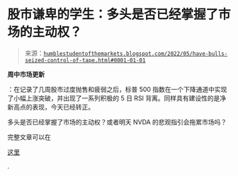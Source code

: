 <!--yml

类别：未分类

日期：2024-05-18 01:43:55

-->

# 股市谦卑的学生：多头是否已经掌握了市场的主动权？

> 来源：[`humblestudentofthemarkets.blogspot.com/2022/05/have-bulls-seized-control-of-tape.html#0001-01-01`](https://humblestudentofthemarkets.blogspot.com/2022/05/have-bulls-seized-control-of-tape.html#0001-01-01)

**周中市场更新**

：在记录了几周股市过度抛售和疲弱之后，标普 500 指数在一个下降通道中实现了小幅上涨突破，并出现了一系列积极的 5 日 RSI 背离。同样具有建设性的是净新高点的表现，今天已经转正。

多头是否已经掌握了市场的主动权？或者明天 NVDA 的悲观指引会拖累市场吗？

完整文章可以在

[这里](https://humblestudentofthemarkets.com/2022/05/25/have-the-bulls-seized-control-of-the-tape/)

.
